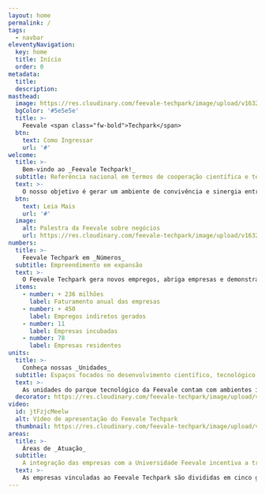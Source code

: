 ```yaml
---
layout: home
permalink: /
tags:
  - navbar
eleventyNavigation:
  key: home
  title: Início
  order: 0
metadata:
  title: 
  description:
masthead:
  image: https://res.cloudinary.com/feevale-techpark/image/upload/v1632244222/Parque_Tecnol%C3%B3gico_Feevale_Techpark.png
  bgColor: '#5e5e5e'
  title: >-
    Feevale <span class="fw-bold">Techpark</span>
  btn:
    text: Como Ingressar
    url: '#'
welcome:
  title: >-
    Bem-vindo ao _Feevale Techpark!_
  subtitle: Referência nacional em termos de cooperação científica e tecnológica
  text: >-
    O nosso objetivo é gerar um ambiente de convivência e sinergia entre a Universidade, o Poder Público e as empresas de base tecnológica, indústria criativa e outras áreas afins. Dispomos de estrutura, conhecimento e suporte para o desenvolvimento de negócios, fomento ao empreendedorismo, inovação e quaisquer outras expertises que possam ser agregadas ao Parque. Estamos localizados no Vale do Rio dos Sinos / RS.
  btn:
    text: Leia Mais
    url: '#'
  image: 
    alt: Palestra da Feevale sobre negócios 
    url: https://res.cloudinary.com/feevale-techpark/image/upload/v1632244222/Refer%C3%AAncia_nacional_em_termos_de_coopera%C3%A7%C3%A3o_cient%C3%ADfica_e_tecnol%C3%B3gica.png
numbers:
  title: >-
    Feevale Techpark em _Números_
  subtitle: Empreendimento em expansão
  text: >-
    O Feevale Techpark gera novos empregos, abriga empresas e demonstra crescimento no faturamento. Os números mostram como o empreendimento vem se consolidando e se expandindo ao longo dos anos.
  items:
    - number: + 236 milhões
      label: Faturamento anual das empresas
    - number: + 450
      label: Empregos indiretos gerados
    - number: 11
      label: Empresas incubadas
    - number: 78
      label: Empresas residentes
units:
  title: >-
    Conheça nossas _Unidades_
  subtitle: Espaços focados no desenvolvimento científico, tecnológico e econômico
  text: >-
    As unidades do parque tecnológico da Feevale contam com ambientes inovadores, fomentando trocas de experiências profissionais, ambientes colaborativos, alta tecnologia e diversidade cultural às empresas, acadêmicos e comunidade interessada.
  decorator: https://res.cloudinary.com/feevale-techpark/image/upload/v1632244217/grafismo-unidades-01.svg
video:
  id: jtFzjcMeelw
  alt: Vídeo de apresentação do Feevale Techpark
  thumbnail: https://res.cloudinary.com/feevale-techpark/image/upload/v1632493901/video-thumbnail.png
areas:
  title: >-
    Áreas de _Atuação_
  subtitle:
    A integração das empresas com a Universidade Feevale incentiva a transferência de tecnologia, a competitividade empresarial e o fomento a novos negócios, produtos, processos e serviços.
  text: >-
    As empresas vinculadas ao Feevale Techpark são divididas em cinco grandes áreas de atuação. Confira um breve resumo sobre cada uma delas.
---
```

